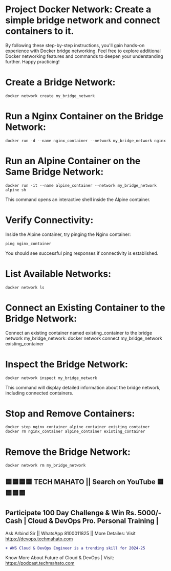 # Project Docker Network: Create a simple bridge network and connect containers to it.
By following these step-by-step instructions, you'll gain hands-on experience with Docker bridge networking. Feel free to explore additional Docker networking features and commands to deepen your understanding further. Happy practicing!

# Create a Bridge Network:
    docker network create my_bridge_network

# Run a Nginx Container on the Bridge Network:
    docker run -d --name nginx_container --network my_bridge_network nginx

# Run an Alpine Container on the Same Bridge Network:
    docker run -it --name alpine_container --network my_bridge_network alpine sh

This command opens an interactive shell inside the Alpine container.

# Verify Connectivity:
Inside the Alpine container, try pinging the Nginx container:

    ping nginx_container

You should see successful ping responses if connectivity is established.

# List Available Networks:
    docker network ls
# Connect an Existing Container to the Bridge Network:
Connect an existing container named existing_container to the bridge network my_bridge_network:
    docker network connect my_bridge_network existing_container

# Inspect the Bridge Network:
    docker network inspect my_bridge_network
This command will display detailed information about the bridge network, including connected containers.

# Stop and Remove Containers:
    docker stop nginx_container alpine_container existing_container
    docker rm nginx_container alpine_container existing_container

# Remove the Bridge Network:
    docker network rm my_bridge_network



## 🟦🟦🟦🟦 TECH MAHATO || Search on YouTube 🟦🟦🟦🟦
## Participate 100 Day Challenge & Win Rs. 5000/- Cash | Cloud & DevOps Pro. Personal Training |
Ask Arbind Sir || WhatsApp 8100011825 || More Detailes: Visit https://devops.techmahato.com


```diff
+ AWS Cloud & DevOps Engineer is a trending skill for 2024-25 
```
Know More About Future of Cloud & DevOps | Visit: https://podcast.techmahato.com